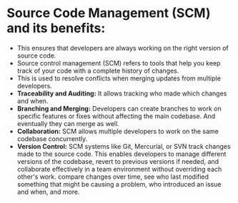 # Source Code Management (SCM) and its benefits:

-	This ensures that developers are always working on the right version of source code.
-	Source control management (SCM) refers to tools that help you keep track of your code with a complete history of changes.
-	This is used to resolve conflicts when merging updates from multiple developers.
-	**Traceability and Auditing:** It allows tracking who made which changes and when.
-	**Branching and Merging:** Developers can create branches to work on specific features or fixes without affecting the main codebase. And eventually they can merge as well.
-	**Collaboration:** SCM allows multiple developers to work on the same codebase concurrently.
-	**Version Control:** SCM systems like Git, Mercurial, or SVN track changes made to the source code. This enables developers to manage different versions of the codebase, 
  revert to previous versions if needed, and collaborate effectively in a team environment without overriding each other's work. compare changes over time, see who last modified something that might be causing a problem, who introduced an issue and when, and more.


